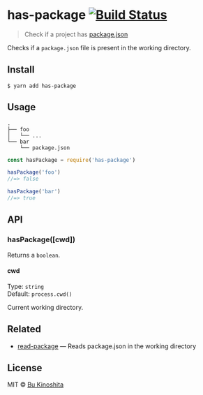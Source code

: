# has-package [![Build Status](https://travis-ci.org/bukinoshita/has-package.svg?branch=master)](https://travis-ci.org/bukinoshita/has-package)

> Check if a project has [package.json](https://docs.npmjs.com/files/package.json)

Checks if a `package.json` file is present in the working directory.

## Install

```
$ yarn add has-package
```

## Usage

```
.
├── foo
│   └── ...
└── bar
    └── package.json
```

```js
const hasPackage = require('has-package')

hasPackage('foo')
//=> false

hasPackage('bar')
//=> true
```

## API

### hasPackage([cwd])

Returns a `boolean`.

#### cwd

Type: `string`<br>
Default: `process.cwd()`

Current working directory.

## Related

- [read-package](https://github.com/bukinoshita/read-package) — Reads package.json in the working directory

## License

MIT © [Bu Kinoshita](https://bukinoshita.com)
